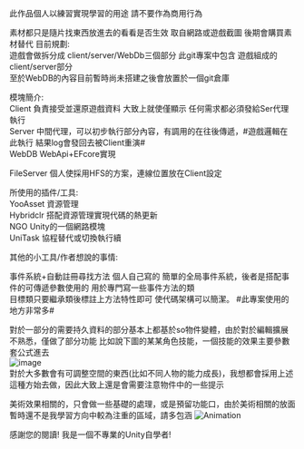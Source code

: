 此作品個人以練習實現學習的用途 請不要作為商用行為

素材都只是隨片找東西放進去的看看是否生效  取自網路或遊戲截圖  後期會購買素材替代
目前規劃:   
遊戲會做拆分成 client/server/WebDb三個部分 此git專案中包含  遊戲組成的client/server部分  
至於WebDB的內容目前暫時尚未搭建之後會放置於一個git倉庫  

模塊簡介:  
Client    負責接受並還原遊戲資料 大致上就使僅顯示 任何需求都必須發給Ser代理執行  
Server    中間代理，可以初步執行部分內容，有調用的在往後傳遞，#遊戲邏輯在此執行 結果log會發回去被Client重演#  
WebDB     WebApi+EFcore實現  

FileServer 個人使採用HFS的方案，連線位置放在Client設定

所使用的插件/工具:  
YooAsset   資源管理  
Hybridclr  搭配資源管理實現代碼的熱更新  
NGO        Unity的一個網路模塊  
UniTask    協程替代或切換執行續  

其他的小工具/作者想說的事情:  

事件系統+自動註冊尋找方法 
    個人自己寫的 簡單的全局事件系統，後者是搭配事件的可傳遞參數使用的 用於專門寫一些事件方法的類  
    目標類只要繼承類後標註上方法特性即可  使代碼架構可以簡潔。 #此專案使用的地方非常多#  
    
對於一部分的需要持久資料的部分基本上都基於so物件變體，由於對於編輯擴展不熟悉，僅做了部分功能
比如說下圖的某某角色技能，一個技能的效果主要參數套公式進去  
![image](https://github.com/user-attachments/assets/12d7c833-519a-4f23-9a61-8e263e6669a0)   
對於大多數會有可調整空間的東西(比如不同人物的能力成長)，我想都會採用上述這種方始去做，因此大致上還是會需要注意物件中的一些提示  

美術效果相關的，只會做一些基礎的處理，或是預留功能口，由於美術相關的放面暫時還不是我學習方向中較為注重的區域，請多包涵
![Animation](https://github.com/user-attachments/assets/c79109fe-f751-41ae-97eb-955264a5d083)

感謝您的閱讀!   我是一個不專業的Unity自學者!





